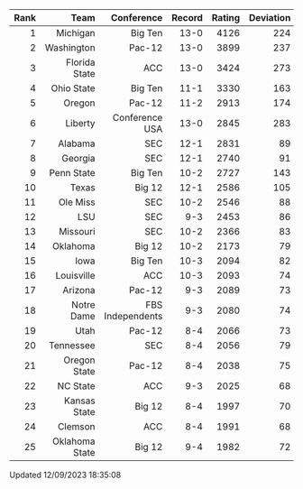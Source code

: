 | Rank  | Team                 | Conference           | Record   | Rating | Deviation |
| ---:  | ---:                 | ---:                 | ---:     | ---:   | ---:      |
| 1     | Michigan             | Big Ten              | 13-0     | 4126   | 224       |
| 2     | Washington           | Pac-12               | 13-0     | 3899   | 237       |
| 3     | Florida State        | ACC                  | 13-0     | 3424   | 273       |
| 4     | Ohio State           | Big Ten              | 11-1     | 3330   | 163       |
| 5     | Oregon               | Pac-12               | 11-2     | 2913   | 174       |
| 6     | Liberty              | Conference USA       | 13-0     | 2845   | 283       |
| 7     | Alabama              | SEC                  | 12-1     | 2831   | 89        |
| 8     | Georgia              | SEC                  | 12-1     | 2740   | 91        |
| 9     | Penn State           | Big Ten              | 10-2     | 2727   | 143       |
| 10    | Texas                | Big 12               | 12-1     | 2586   | 105       |
| 11    | Ole Miss             | SEC                  | 10-2     | 2546   | 88        |
| 12    | LSU                  | SEC                  | 9-3      | 2453   | 86        |
| 13    | Missouri             | SEC                  | 10-2     | 2366   | 83        |
| 14    | Oklahoma             | Big 12               | 10-2     | 2173   | 79        |
| 15    | Iowa                 | Big Ten              | 10-3     | 2094   | 82        |
| 16    | Louisville           | ACC                  | 10-3     | 2093   | 74        |
| 17    | Arizona              | Pac-12               | 9-3      | 2089   | 73        |
| 18    | Notre Dame           | FBS Independents     | 9-3      | 2080   | 74        |
| 19    | Utah                 | Pac-12               | 8-4      | 2066   | 73        |
| 20    | Tennessee            | SEC                  | 8-4      | 2056   | 79        |
| 21    | Oregon State         | Pac-12               | 8-4      | 2038   | 75        |
| 22    | NC State             | ACC                  | 9-3      | 2025   | 68        |
| 23    | Kansas State         | Big 12               | 8-4      | 1997   | 70        |
| 24    | Clemson              | ACC                  | 8-4      | 1991   | 68        |
| 25    | Oklahoma State       | Big 12               | 9-4      | 1982   | 72        |

Updated 12/09/2023 18:35:08
